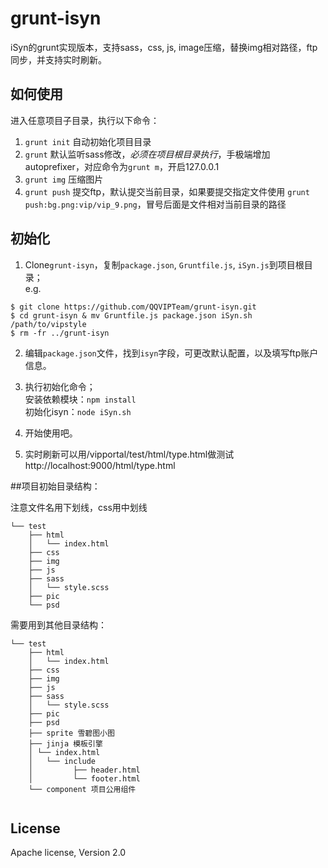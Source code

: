 grunt-isyn
==========

iSyn的grunt实现版本，支持sass，css, js, image压缩，替换img相对路径，ftp同步，并支持实时刷新。

## 如何使用
进入任意项目子目录，执行以下命令：

1. `grunt init` 自动初始化项目目录
2. `grunt` 默认监听sass修改，_必须在项目根目录执行_，手极端增加autoprefixer，对应命令为`grunt m`，开启127.0.0.1
3. `grunt img` 压缩图片
4. `grunt push` 提交ftp，默认提交当前目录，如果要提交指定文件使用
`grunt push:bg.png:vip/vip_9.png`，冒号后面是文件相对当前目录的路径


## 初始化
1. Clone`grunt-isyn`，复制`package.json`, `Gruntfile.js`, `iSyn.js`到项目根目录；  
e.g.  
```
$ git clone https://github.com/QQVIPTeam/grunt-isyn.git
$ cd grunt-isyn & mv Gruntfile.js package.json iSyn.sh /path/to/vipstyle
$ rm -fr ../grunt-isyn
```

2. 编辑`package.json`文件，找到`isyn`字段，可更改默认配置，以及填写ftp账户信息。

3. 执行初始化命令；  
安装依赖模块：`npm install`  
初始化isyn：`node iSyn.sh`
4. 开始使用吧。
5. 实时刷新可以用/vipportal/test/html/type.html做测试http://localhost:9000/html/type.html



##项目初始目录结构：

注意文件名用下划线，css用中划线

```
└── test
    ├── html
    │   └── index.html
    ├── css
    ├── img
    ├── js
    ├── sass
    │   └── style.scss
    ├── pic
    └── psd
```

需要用到其他目录结构：

```
└── test
    ├── html
    │   └── index.html
    ├── css
    ├── img
    ├── js
    ├── sass
    │   └── style.scss
    ├── pic
    ├── psd
   	├── sprite 雪碧图小图
    ├── jinja 模板引擎
    │ └── index.html
    │   └── include
   	│  		  ├── header.html
   	│ 	 	  └── footer.html
    └── component 项目公用组件
    
```


## License
Apache license, Version 2.0
